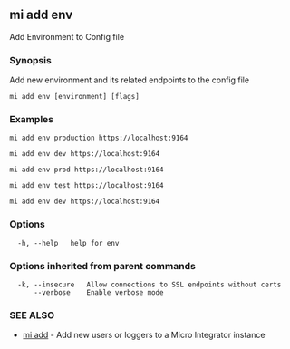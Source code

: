 ## mi add env

Add Environment to Config file

### Synopsis

Add new environment and its related endpoints to the config file

```
mi add env [environment] [flags]
```

### Examples

```
mi add env production https://localhost:9164

mi add env dev https://localhost:9164

mi add env prod https://localhost:9164

mi add env test https://localhost:9164

mi add env dev https://localhost:9164
```

### Options

```
  -h, --help   help for env
```

### Options inherited from parent commands

```
  -k, --insecure   Allow connections to SSL endpoints without certs
      --verbose    Enable verbose mode
```

### SEE ALSO

* [mi add](mi_add.md)	 - Add new users or loggers to a Micro Integrator instance

